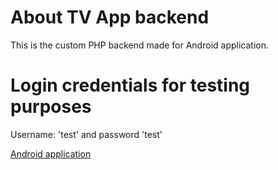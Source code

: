 # About TV App backend 
This is the custom PHP backend made for Android application.

# Login credentials for testing purposes
Username: 'test' and password 'test'

[Android application](https://github.com/JTG69YT/tv-app-android)
